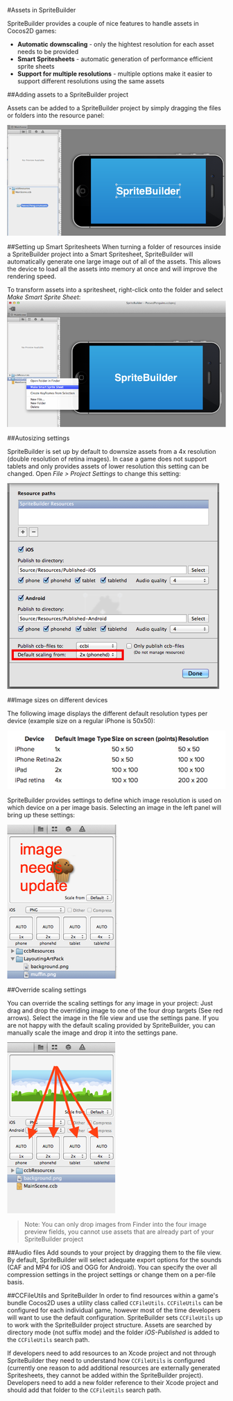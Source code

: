 #Assets in SpriteBuilder

SpriteBuilder provides a couple of nice features to handle assets in Cocos2D games:

- **Automatic downscaling** - only the hightest resolution for each asset needs to be provided
- **Smart Spritesheets** - automatic generation of performance efficient sprite sheets
- **Support for multiple resolutions** - multiple options make it easier to support different resolutions using the same assets

##Adding assets to a SpriteBuilder project

Assets can be added to a SpriteBuilder project by simply dragging the files or folders into the resource panel:

![image](assets-import-drag-and-drop.png)

##Setting up Smart Spritesheets
When turning a folder of resources inside a SpriteBuilder project into a Smart Spritesheet, SpriteBuilder will automatically generate one large image out of all of the assets. This allows the device to load all the assets into memory at once and will improve the rendering speed.

To transform assets into a spritesheet, right-click onto the folder and select *Make Smart Sprite Sheet*:
![image](assets-spritesheet-create.png)

##Autosizing settings

SpriteBuilder is set up by default to downsize assets from a 4x resolution (double resolution of retina images). In case a game does not support tablets and only provides assets of lower resolution this setting can be changed. 
Open *File > Project Settings* to change this setting:

![image](assets-project-settings-default-scaling.png)

##Image sizes on different devices

The following image displays the different default resolution types per device (example size on a regular iPhone is 50x50):

![image](assets-image-size-example-table.png)

SpriteBuilder provides settings to define which image resolution is used on which device on a per image basis. Selecting an image in the left panel will bring up these settings:

![image](assets-image-settings-with-preview.png)

##Override scaling settings

You can override the scaling settings for any image in your project: Just drag and drop the overriding image to one of the four drop targets (See red arrows). Select the image in the file view and use the settings pane. If you are not happy with the default scaling provided by SpriteBuilder, you can manually scale the image and drop it into the settings pane.

![image](assets-image-settings-override-scaling.png)

> Note: You can only drop images from Finder into the four image preview fields, you cannot use assets that are already part of your SpriteBuilder project

##Audio files
Add sounds to your project by dragging them to the file view. By default, SpriteBuilder will select adequate export options for the sounds (CAF and MP4 for iOS and OGG for Android). You can specify the over all compression settings in the project settings or change them on a per-file basis.

##CCFileUtils and SpriteBuilder
In order to find resources within a game's bundle Cocos2D uses a utility class called `CCFileUtils`. `CCFileUtils` can be configured for each individual game, however most of the time developers will want to use the default configuration. SpriteBuilder sets `CCFileUtils` up to work with the SpriteBuilder project structure. Assets are searched by directory mode (not suffix mode) and the folder *iOS-Published* is added to the `CCFileUtils` search path. 

If developers need to add resources to an Xcode project and not through SpriteBuilder they need to understand how `CCFileUtils` is configured (currently one reason to add additional resources are externally generated Spritesheets, they cannot be added within the SpriteBuilder project). Developers need to add a new folder reference to their Xcode project and should add that folder to the `CCFileUtils` search path.